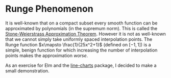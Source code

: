 # Runge Phenomenon
It is well-known that on a compact subset every smooth function can be approximated by polynomials (in the supremum norm). This is called the [Stone-Weierstrass Approximation Theorem](https://en.wikipedia.org/wiki/Stone%E2%80%93Weierstrass_theorem). However it is not as well-known that we cannot simply take uniformly spaced interpolation points.
The Runge function $x\mapsto \frac{1}{25x^2+1}$ (defined on $[-1,1]$) is a simple, benign function for which increasing the number of interpolation points makes the approximation *worse*.

As an exercise for Elm and the [line-charts](https://package.elm-lang.org/packages/terezka/line-charts/2.0.1/) package, I decided to make a small demonstration.



